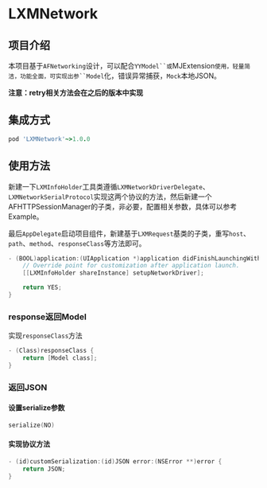 # LXMNetwork

## 项目介绍
本项目基于```AFNetworking```设计，可以配合```YYModel``或```MJExtension```使用，轻量简洁，功能全面，可实现出参``Model```化，错误异常捕获，```Mock```本地JSON。

**注意：retry相关方法会在之后的版本中实现**

## 集成方式

```ruby
pod 'LXMNetwork'~>1.0.0
```

## 使用方法
新建一下```LXMInfoHolder```工具类遵循```LXMNetworkDriverDelegate```、```LXMNetworkSerialProtocol```实现这两个协议的方法，然后新建一个AFHTTPSessionManager的子类，非必要，配置相关参数，具体可以参考Example。

最后```AppDelegate```启动项目组件，新建基于```LXMRequest```基类的子类，重写```host```、```path```、```method```、```responseClass```等方法即可。

```Objective-C
- (BOOL)application:(UIApplication *)application didFinishLaunchingWithOptions:(NSDictionary *)launchOptions {
    // Override point for customization after application launch.
    [[LXMInfoHolder shareInstance] setupNetworkDriver];

    return YES;
}
```
### response返回Model
实现```responseClass```方法
```Objective-C
- (Class)responseClass {
    return [Model class];
}
```
### 返回JSON
#### 设置serialize参数
```Objective-C
serialize(NO)
```
#### 实现协议方法
```Objective-C
- (id)customSerialization:(id)JSON error:(NSError **)error {
    return JSON;
}
```


